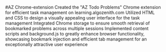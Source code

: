 #AZ Chrome-extension
Created the "AZ Todo Problems" Chrome extension for efficient task management on learning.algozenith.com
Utilized HTML and CSS to design a visually appealing user interface for the task management
Integrated Chrome storage to ensure smooth retrieval of bookmarked problems across multiple sessions
Implemented content scripts and background.js to greatly enhance browser functionality, showcasing 
bookmark injection and efficient tab management for an exceptionally attractive user experience
